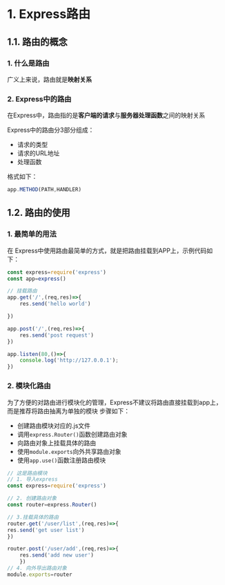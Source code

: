 # 1. Express路由
## 1.1. 路由的概念
### 1. 什么是路由
广义上来说，路由就是**映射关系**

### 2. Express中的路由
在Express中，路由指的是**客户端的请求**与**服务器处理函数**之间的映射关系

Express中的路由分3部分组成：
- 请求的类型
- 请求的URL地址
- 处理函数

格式如下：
```js
app.METHOD(PATH,HANDLER)
```  
## 1.2. 路由的使用
### 1. 最简单的用法
在 Express中使用路由最简单的方式，就是把路由挂载到APP上，示例代码如下：
```js
const express=require('express')
const app=express()

// 挂载路由
app.get('/',(req,res)=>{
    res.send('hello world')

})

app.post('/',(req,res)=>{
    res.send('post request')
})

app.listen(80,()=>{
    console.log('http://127.0.0.1');
})
```

### 2. 模块化路由
为了方便的对路由进行模块化的管理，Express不建议将路由直接挂载到app上，而是推荐将路由抽离为单独的模块
步骤如下：
- 创建路由模块对应的.js文件
-  调用`express.Router()`函数创建路由对象
-  向路由对象上挂载具体的路由 
-  使用`module.exports`向外共享路由对象
-  使用`app.use()`函数注册路由模块

```js
// 这是路由模块
// 1. 导入express
const express=require('express')

// 2. 创建路由对象
const router=express.Router()

// 3.挂载具体的路由
router.get('/user/list',(req,res)=>{
res.send('get user list')
})

router.post('/user/add',(req,res)=>{
    res.send('add new user')
    })
// 4. 向外导出路由对象
module.exports=router
```
